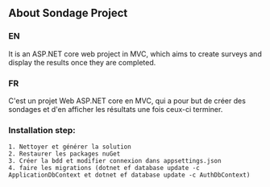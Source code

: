 ## About Sondage Project

### EN

It is an ASP.NET core web project in MVC, which aims to create surveys and display the results once they are completed.

### FR

C'est un projet Web ASP.NET core en MVC, qui a pour but de créer des sondages et d'en afficher les résultats une fois ceux-ci terminer.


### Installation step:
```
1. Nettoyer et générer la solution
2. Restaurer les packages nuGet
3. Créer la bdd et modifier connexion dans appsettings.json 
4. faire les migrations (dotnet ef database update -c ApplicationDbContext et dotnet ef database update -c AuthDbContext)
```
